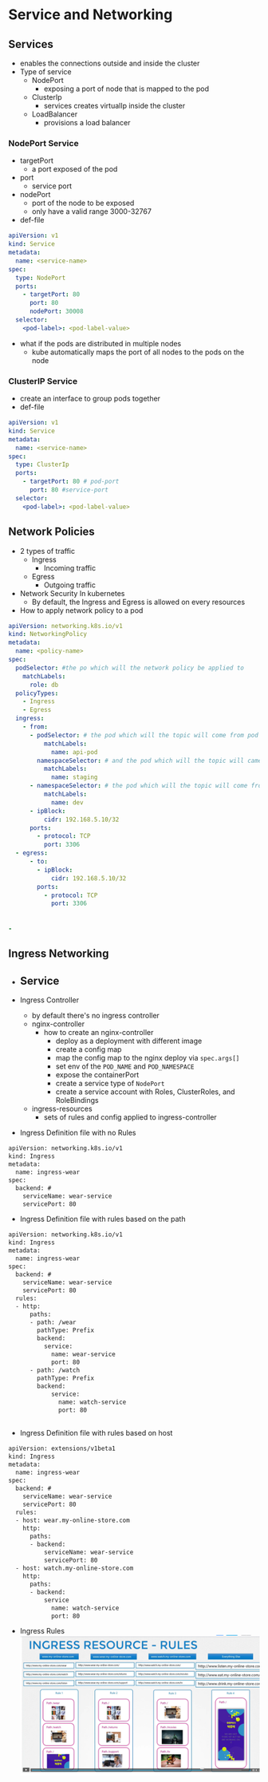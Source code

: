 # Service and Networking

## Services
- enables the connections outside and inside the cluster
- Type of service
  - NodePort
    - exposing a port of node that is mapped to the pod
  - ClusterIp
    - services creates virtualIp inside the cluster 
  - LoadBalancer
    - provisions a load balancer
    
### NodePort Service
- targetPort
  - a port exposed of the pod
- port
  - service port
- nodePort
  - port of the node to be exposed
  - only have a valid range 3000-32767
- def-file
```yaml
apiVersion: v1
kind: Service
metadata:
  name: <service-name>
spec:
  type: NodePort
  ports: 
    - targetPort: 80
      port: 80
      nodePort: 30008
  selector:
    <pod-label>: <pod-label-value>
```
- what if the pods are distributed in multiple nodes
  - kube automatically maps the port of all nodes to the pods on the node
### ClusterIP Service
- create an interface to group pods together
- def-file
```yaml
apiVersion: v1
kind: Service
metadata:
  name: <service-name>
spec:
  type: ClusterIp
  ports: 
    - targetPort: 80 # pod-port
      port: 80 #service-port
  selector:
    <pod-label>: <pod-label-value>
``` 

## Network Policies
- 2 types of traffic
  - Ingress
    - Incoming traffic
  - Egress
    - Outgoing traffic
- Network Security In kubernetes
  - By default, the Ingress and Egress is allowed on every resources
- How to apply network policy to a pod
```yaml
apiVersion: networking.k8s.io/v1
kind: NetworkingPolicy
metadata:
  name: <policy-name>
spec:
  podSelector: #the po which will the network policy be applied to
    matchLabels:
      role: db 
  policyTypes:
    - Ingress
    - Egress 
  ingress:
    - from:
      - podSelector: # the pod which will the topic will come from pod labeled api-prod 
          matchLabels:
            name: api-pod
        namespaceSelector: # and the pod which will the topic will came from
          matchLabels:
            name: staging
      - namespaceSelector: # the pod which will the topic will come from namespace labeled prod
          matchLabels:
            name: dev
      - ipBlock:
          cidr: 192.168.5.10/32
      ports:
        - protocol: TCP
          port: 3306
  - egress:
      - to:
        - ipBlock:
            cidr: 192.168.5.10/32
        ports:
          - protocol: TCP
            port: 3306
        
            
-    
```

## Ingress Networking
- Service
  -  
- Ingress Controller
  - by default there's no ingress controller
  - nginx-controller
    - how to create an nginx-controller
      - deploy as a deployment with different image 
      - create a config map
      - map the config map to the nginx deploy via `spec.args[]`
      - set env of the `POD_NAME` and `POD_NAMESPACE`
      - expose the containerPort
      - create a service type of `NodePort`
      - create a service account with Roles, ClusterRoles, and RoleBindings
  - ingress-resources
    - sets of rules and config applied to ingress-controller
    
- Ingress Definition file with no Rules
```
apiVersion: networking.k8s.io/v1
kind: Ingress
metadata:
  name: ingress-wear
spec: 
  backend: #
    serviceName: wear-service
    servicePort: 80

```
- Ingress Definition file with rules based on the path
```
apiVersion: networking.k8s.io/v1
kind: Ingress
metadata:
  name: ingress-wear
spec: 
  backend: #
    serviceName: wear-service
    servicePort: 80
  rules:
  - http:
      paths:
      - path: /wear
        pathType: Prefix
        backend:
          service:
            name: wear-service
            port: 80
      - path: /watch
        pathType: Prefix
        backend:
            service:
              name: watch-service
              port: 80
            
```
- Ingress Definition file with rules based on host
```
apiVersion: extensions/v1beta1
kind: Ingress
metadata:
  name: ingress-wear
spec: 
  backend: #
    serviceName: wear-service
    servicePort: 80
  rules:
  - host: wear.my-online-store.com
    http:
      paths:
      - backend:
          serviceName: wear-service
          servicePort: 80
  - host: watch.my-online-store.com
    http:
      paths:
      - backend:
          service
            name: watch-service
            port: 80
```
- Ingress Rules
![img.png](img.png)
  

